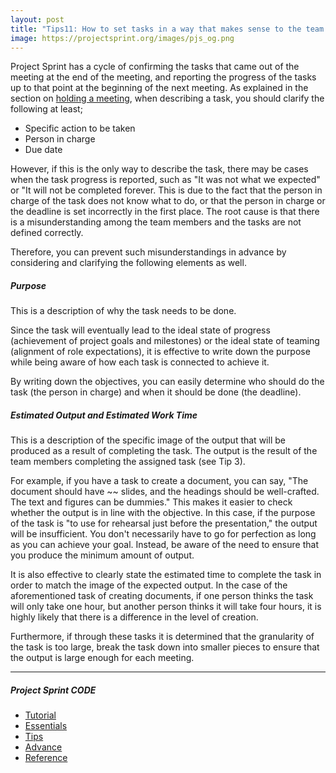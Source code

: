 ```yaml
---
layout: post
title: "Tips11: How to set tasks in a way that makes sense to the team and is efficient"
image: https://projectsprint.org/images/pjs_og.png
---
```


Project Sprint has a cycle of confirming the tasks that came out of the meeting at the end of the meeting, and reporting the progress of the tasks up to that point at the beginning of the next meeting. As explained in the section on [holding a meeting](../en/code/tutorial/section3-2.md), when describing a task, you should clarify the following at least;
  - Specific action to be taken
  - Person in charge
  - Due date

However, if this is the only way to describe the task, there may be cases when the task progress is reported, such as "It was not what we expected" or "It will not be completed forever. This is due to the fact that the person in charge of the task does not know what to do, or that the person in charge or the deadline is set incorrectly in the first place. The root cause is that there is a misunderstanding among the team members and the tasks are not defined correctly.

Therefore, you can prevent such misunderstandings in advance by considering and clarifying the following elements as well.

##### Purpose
This is a description of why the task needs to be done.

Since the task will eventually lead to the ideal state of progress (achievement of project goals and milestones) or the ideal state of teaming (alignment of role expectations), it is effective to write down the purpose while being aware of how each task is connected to achieve it.

By writing down the objectives, you can easily determine who should do the task (the person in charge) and when it should be done (the deadline).

##### Estimated Output and Estimated Work Time
This is a description of the specific image of the output that will be produced as a result of completing the task. The output is the result of the team members completing the assigned task (see Tip 3).

For example, if you have a task to create a document, you can say, "The document should have ~~ slides, and the headings should be well-crafted. The text and figures can be dummies." This makes it easier to check whether the output is in line with the objective. In this case, if the purpose of the task is "to use for rehearsal just before the presentation," the output will be insufficient. You don't necessarily have to go for perfection as long as you can achieve your goal. Instead, be aware of the need to ensure that you produce the minimum amount of output.

It is also effective to clearly state the estimated time to complete the task in order to match the image of the expected output. In the case of the aforementioned task of creating documents, if one person thinks the task will only take one hour, but another person thinks it will take four hours, it is highly likely that there is a difference in the level of creation.

Furthermore, if through these tasks it is determined that the granularity of the task is too large, break the task down into smaller pieces to ensure that the output is large enough for each meeting.

---

##### Project Sprint CODE
- [Tutorial](../tutorial/index.md)
- [Essentials](../essentials.md)
- [Tips](../tips/index.md)
- [Advance](../advance.md)
- [Reference](../reference.md)
